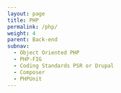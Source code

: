 ```yaml
---
layout: page
title: PHP
permalink: /php/
weight: 4
parent: Back-end
subnav:
  - Object Oriented PHP
  - PHP-FIG
  - Coding Standards PSR or Drupal
  - Composer
  - PHPUnit
---
```


